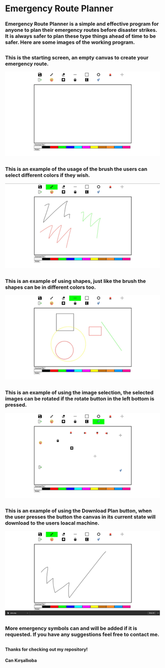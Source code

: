 # Emergency Route Planner

### Emergency Route Planner is a simple and effective program for anyone to plan their emergency routes before disaster strikes. It is always safer to plan these type things ahead of time to be safer. Here are some images of the working program.

##

### This is the starting screen, an empty canvas to create your emergency route.

![start](https://github.com/CanKirsallioba/EmergencyRoutePlanner/blob/master/examples/start.jpeg?raw=true)

##

### This is an example of the usage of the brush the users can select different colors if they wish.

![brush](https://github.com/CanKirsallioba/EmergencyRoutePlanner/blob/master/examples/brush.jpeg?raw=true)

##

### This is an example of using shapes, just like the brush the shapes can be in different colors too.

![shapes](https://github.com/CanKirsallioba/EmergencyRoutePlanner/blob/master/examples/shapes.jpeg?raw=true)

##

### This is an example of using the image selection, the selected images can be rotated if the rotate button in the left bottom is pressed.

![images](https://github.com/CanKirsallioba/EmergencyRoutePlanner/blob/master/examples/images.jpeg?raw=true)

##

### This is an example of using the Download Plan button, when the user presses the button the canvas in its current state will download to the users loacal machine.

![download](https://github.com/CanKirsallioba/EmergencyRoutePlanner/blob/master/examples/download.jpeg?raw=true)


##

### More emergency symbols can and will be added if it is requested. If you have any suggestions feel free to contact me. 
##
#### Thanks for checking out my repository!
#### Can Kırşallıoba
